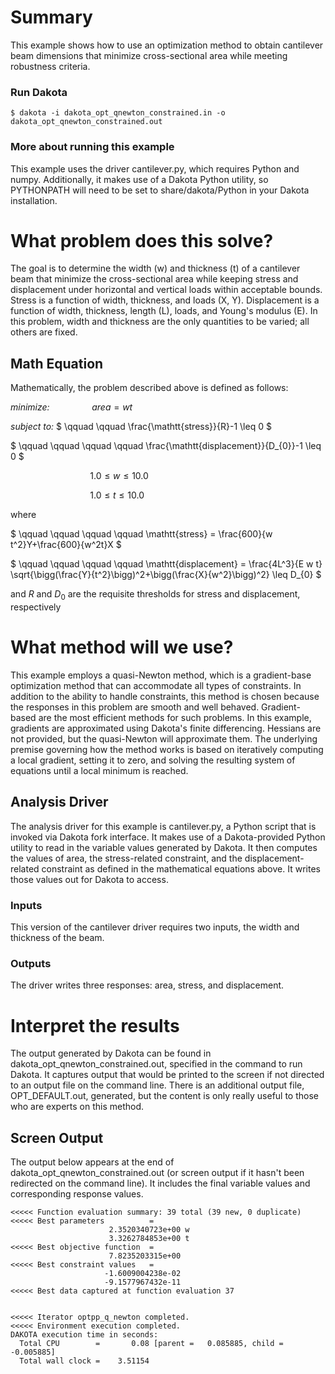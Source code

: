# Summary

This example shows how to use an optimization method to obtain
cantilever beam dimensions that minimize cross-sectional area while
meeting robustness criteria.
 
### Run Dakota
    $ dakota -i dakota_opt_qnewton_constrained.in -o dakota_opt_qnewton_constrained.out
 
### More about running this example
This example uses the driver cantilever.py, which requires Python and
numpy.  Additionally, it makes use of a Dakota Python utility, so
PYTHONPATH will need to be set to share/dakota/Python in your Dakota installation.
 
# What problem does this solve?
The goal is to determine the width (w) and thickness (t) of a
cantilever beam that minimize the cross-sectional area while keeping
stress and displacement under horizontal and vertical loads within
acceptable bounds.  Stress is a function of width, thickness, and
loads (X, Y).  Displacement is a function of width, thickness, length
(L), loads, and Young's modulus (E).  In this problem, width and
thickness are the only quantities to be varied; all others are fixed.
 
## Math Equation
Mathematically, the problem described above is defined as follows:

_minimize:_ $` \qquad \qquad area = w t `$

_subject to:_ $` \qquad \qquad \frac{\mathtt{stress}}{R}-1 \leq 0 `$

$` \qquad \qquad \qquad \qquad \frac{\mathtt{displacement}}{D_{0}}-1 \leq 0 `$

$` \qquad \qquad \qquad \qquad 1.0 \leq w \leq 10.0 `$

$` \qquad \qquad \qquad \qquad 1.0 \leq t \leq 10.0 `$

where

$` \qquad \qquad \qquad \qquad \mathtt{stress} = \frac{600}{w t^2}Y+\frac{600}{w^2t}X `$

$` \qquad \qquad \qquad \qquad \mathtt{displacement} = \frac{4L^3}{E w t}
  \sqrt{\bigg(\frac{Y}{t^2}\bigg)^2+\bigg(\frac{X}{w^2}\bigg)^2}
  \leq D_{0} `$

and $`R`$ and $`D_{0}`$ are the requisite thresholds for stress and 
displacement, respectively

# What method will we use?
This example employs a quasi-Newton method, which is a gradient-base
optimization method that can accommodate all types of constraints.  In
addition to the ability to handle constraints, this method is chosen
because the responses in this problem are smooth and well behaved.
Gradient-based are the most efficient methods for such problems.
In this example, gradients are approximated using Dakota's finite
differencing.  Hessians are not provided, but the quasi-Newton will
approximate them.  The underlying premise governing how the method
works is based on iteratively computing a local gradient, setting it
to zero, and solving the resulting system of equations until a local
minimum is reached.
 
## Analysis Driver
The analysis driver for this example is cantilever.py, a Python script
that is invoked via Dakota fork interface.  It makes use of a
Dakota-provided Python utility to read in the variable values
generated by Dakota.  It then computes the values of area, the
stress-related constraint, and the displacement-related constraint as
defined in the mathematical equations above.  It writes those values
out for Dakota to access.

### Inputs

This version of the cantilever driver requires two inputs, the
width and thickness of the beam.

### Outputs

The driver writes three responses: area, stress, and displacement.

# Interpret the results

The output generated by Dakota can be found in
dakota\_opt\_qnewton\_constrained.out, specified in the command to run
Dakota.  It captures output that would be printed to the screen if not
directed to an output file on the command line.  There is an
additional output file, OPT\_DEFAULT.out, generated, but the content is
only really useful to those who are experts on this method.


## Screen Output
The output below appears at the end of
dakota\_opt\_qnewton\_constrained.out (or screen output if it hasn't been
redirected on the command line).  It includes the final variable
values and corresponding response values.
```
<<<<< Function evaluation summary: 39 total (39 new, 0 duplicate)
<<<<< Best parameters          =
                      2.3520340723e+00 w
                      3.3262784853e+00 t
<<<<< Best objective function  =
                      7.8235203315e+00
<<<<< Best constraint values   =
                     -1.6009004238e-02
                     -9.1577967432e-11
<<<<< Best data captured at function evaluation 37


<<<<< Iterator optpp_q_newton completed.
<<<<< Environment execution completed.
DAKOTA execution time in seconds:
  Total CPU        =       0.08 [parent =   0.085885, child =  -0.005885]
  Total wall clock =    3.51154
```
